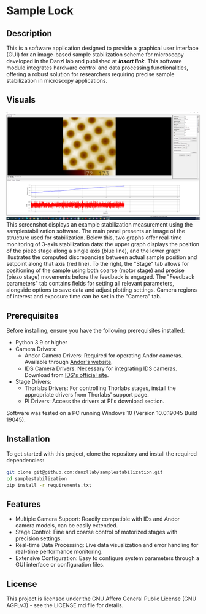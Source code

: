 # Sample Lock

## Description
This is a software application designed to provide a graphical user interface (GUI) for an image-based sample stabilization scheme for microscopy developed in the Danzl lab and published at ***insert link***. This software module integrates hardware control and data processing functionalities, offering a robust solution for researchers requiring precise sample stabilization in microscopy applications.

## Visuals
![System Screenshot](pics/GUI_new.png)
This screenshot displays an example stabilization measurement using the samplestabilization software. The main panel presents an image of the structure used for stabilization. Below this, two graphs offer real-time monitoring of 3-axis stabilization data: the upper graph displays the position of the piezo stage along a single axis (blue line), and the lower graph illustrates the computed discrepancies between actual sample position and setpoint along that axis (red line). To the right, the "Stage" tab allows for positioning of the sample using both coarse (motor stage) and precise (piezo stage) movements before the feedback is engaged. The "Feedback parameters" tab contains fields for setting all relevant parameters, alongside options to save data and adjust plotting settings. Camera regions of interest and exposure time can be set in the "Camera" tab.

## Prerequisites
Before installing, ensure you have the following prerequisites installed:
- Python 3.9 or higher
- Camera Drivers:
    -   Andor Camera Drivers: Required for operating Andor cameras. Available through [Andor's website](https://andor.oxinst.com/products/).
    -   IDS Camera Drivers: Necessary for integrating IDS cameras. Download from [IDS's official site](https://en.ids-imaging.com/).
- Stage Drivers:
    - Thorlabs Drivers: For controlling Thorlabs stages, install the appropriate drivers from Thorlabs' support page.
    - PI Drivers: Access the drivers at PI's download section.
  
Software was tested on a PC running Windows 10 (Version 10.0.19045 Build 19045).

## Installation

To get started with this project, clone the repository and install the required dependencies:

```bash
git clone git@github.com:danzllab/samplestabilization.git
cd samplestabilization
pip install -r requirements.txt
```

## Features
- Multiple Camera Support: Readily compatible with IDs and Andor camera models, can be easily extended.
- Stage Control: Fine and coarse control of motorized stages with precision settings.
- Real-time Data Processing: Live data visualization and error handling for real-time performance monitoring.
- Extensive Configuration: Easy to configure system parameters through a GUI interface or configuration files.

## License
This project is licensed under the GNU Affero General Public License (GNU AGPLv3) - see the LICENSE.md file for details.
